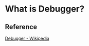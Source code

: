 # What is Debugger?





## Reference

[Debugger - Wikipedia](https://en.wikipedia.org/wiki/Debugger)
